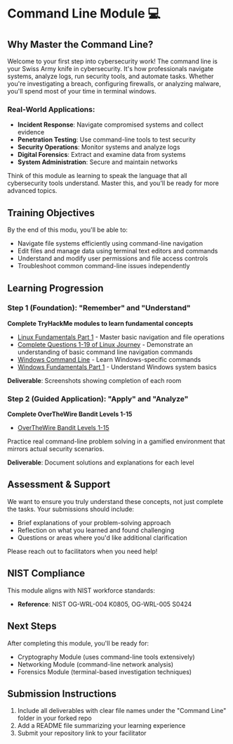 # Command Line Module 💻

## Why Master the Command Line?

Welcome to your first step into cybersecurity work! The command line is your Swiss Army knife in cybersecurity. It's how professionals navigate systems, analyze logs, run security tools, and automate tasks. Whether you're investigating a breach, configuring firewalls, or analyzing malware, you'll spend most of your time in terminal windows.

### Real-World Applications:
- **Incident Response**: Navigate compromised systems and collect evidence
- **Penetration Testing**: Use command-line tools to test security
- **Security Operations**: Monitor systems and analyze logs
- **Digital Forensics**: Extract and examine data from systems
- **System Administration**: Secure and maintain networks

Think of this module as learning to speak the language that all cybersecurity tools understand. Master this, and you'll be ready for more advanced topics.

## Training Objectives

By the end of this modu, you'll be able to:
- Navigate file systems efficiently using command-line navigation
- Edit files and manage data using terminal text editors and commands
- Understand and modify user permissions and file access controls
- Troubleshoot common command-line issues independently

## Learning Progression

### Step 1 (Foundation): "Remember" and "Understand"
**Complete TryHackMe modules to learn fundamental concepts**
- [Linux Fundamentals Part 1](https://tryhackme.com/room/linuxfundamentalspart1) - Master basic navigation and file operations
- [Complete Questions 1-19 of Linux Journey](https://linuxjourney.com/lesson/the-shell) - Demonstrate an understanding of basic command line navigation commands 
- [Windows Command Line](https://tryhackme.com/room/windowscommandline) - Learn Windows-specific commands
- [Windows Fundamentals Part 1](https://tryhackme.com/room/windowsfundamentals1xbx) - Understand Windows system basics

**Deliverable**: Screenshots showing completion of each room

### Step 2 (Guided Application): "Apply" and "Analyze" 
**Complete OverTheWire Bandit Levels 1-15**

- [OverTheWire Bandit Levels 1-15](https://overthewire.org/wargames/bandit/)

Practice real command-line problem solving in a gamified environment that mirrors actual security scenarios.

**Deliverable**: Document solutions and explanations for each level

## Assessment & Support
We want to ensure you truly understand these concepts, not just complete the tasks. Your submissions should include:
- Brief explanations of your problem-solving approach
- Reflection on what you learned and found challenging
- Questions or areas where you'd like additional clarification

Please reach out to facilitators when you need help!

## NIST Compliance
This module aligns with NIST workforce standards:
- **Reference**: NIST OG-WRL-004 K0805, OG-WRL-005 S0424

## Next Steps
After completing this module, you'll be ready for:
- Cryptography Module (uses command-line tools extensively)
- Networking Module (command-line network analysis)
- Forensics Module (terminal-based investigation techniques)

## Submission Instructions
1. Include all deliverables with clear file names under the "Command Line" folder in your forked repo
2. Add a README file summarizing your learning experience
3. Submit your repository link to your facilitator